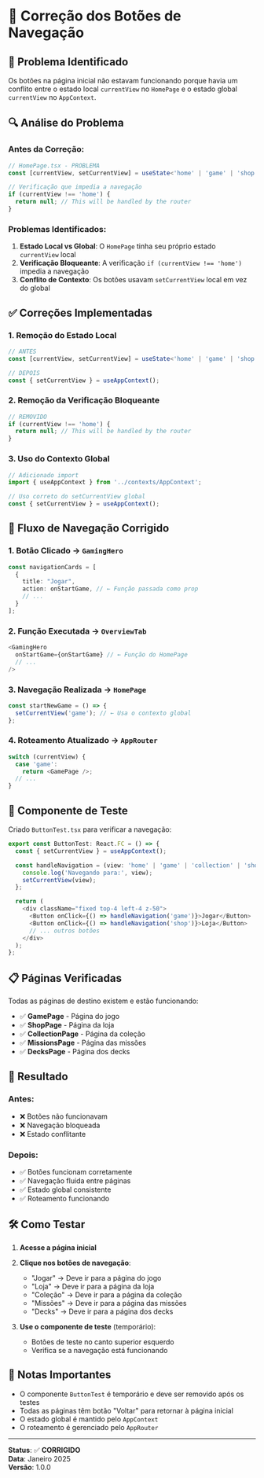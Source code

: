 # 🔧 Correção dos Botões de Navegação

## 🚨 Problema Identificado

Os botões na página inicial não estavam funcionando porque havia um conflito entre o estado local `currentView` no `HomePage` e o estado global `currentView` no `AppContext`.

## 🔍 Análise do Problema

### Antes da Correção:
```typescript
// HomePage.tsx - PROBLEMA
const [currentView, setCurrentView] = useState<'home' | 'game' | 'shop' | 'collection' | 'missions' | 'decks'>('home');

// Verificação que impedia a navegação
if (currentView !== 'home') {
  return null; // This will be handled by the router
}
```

### Problemas Identificados:
1. **Estado Local vs Global**: O `HomePage` tinha seu próprio estado `currentView` local
2. **Verificação Bloqueante**: A verificação `if (currentView !== 'home')` impedia a navegação
3. **Conflito de Contexto**: Os botões usavam `setCurrentView` local em vez do global

## ✅ Correções Implementadas

### 1. **Remoção do Estado Local**
```typescript
// ANTES
const [currentView, setCurrentView] = useState<'home' | 'game' | 'shop' | 'collection' | 'missions' | 'decks'>('home');

// DEPOIS
const { setCurrentView } = useAppContext();
```

### 2. **Remoção da Verificação Bloqueante**
```typescript
// REMOVIDO
if (currentView !== 'home') {
  return null; // This will be handled by the router
}
```

### 3. **Uso do Contexto Global**
```typescript
// Adicionado import
import { useAppContext } from '../contexts/AppContext';

// Uso correto do setCurrentView global
const { setCurrentView } = useAppContext();
```

## 🔄 Fluxo de Navegação Corrigido

### 1. **Botão Clicado** → `GamingHero`
```typescript
const navigationCards = [
  {
    title: "Jogar",
    action: onStartGame, // ← Função passada como prop
    // ...
  }
];
```

### 2. **Função Executada** → `OverviewTab`
```typescript
<GamingHero
  onStartGame={onStartGame} // ← Função do HomePage
  // ...
/>
```

### 3. **Navegação Realizada** → `HomePage`
```typescript
const startNewGame = () => {
  setCurrentView('game'); // ← Usa o contexto global
};
```

### 4. **Roteamento Atualizado** → `AppRouter`
```typescript
switch (currentView) {
  case 'game':
    return <GamePage />;
  // ...
}
```

## 🧪 Componente de Teste

Criado `ButtonTest.tsx` para verificar a navegação:

```typescript
export const ButtonTest: React.FC = () => {
  const { setCurrentView } = useAppContext();

  const handleNavigation = (view: 'home' | 'game' | 'collection' | 'shop' | 'missions' | 'decks') => {
    console.log('Navegando para:', view);
    setCurrentView(view);
  };

  return (
    <div className="fixed top-4 left-4 z-50">
      <Button onClick={() => handleNavigation('game')}>Jogar</Button>
      <Button onClick={() => handleNavigation('shop')}>Loja</Button>
      // ... outros botões
    </div>
  );
};
```

## 📋 Páginas Verificadas

Todas as páginas de destino existem e estão funcionando:

- ✅ **GamePage** - Página do jogo
- ✅ **ShopPage** - Página da loja
- ✅ **CollectionPage** - Página da coleção
- ✅ **MissionsPage** - Página das missões
- ✅ **DecksPage** - Página dos decks

## 🎯 Resultado

### Antes:
- ❌ Botões não funcionavam
- ❌ Navegação bloqueada
- ❌ Estado conflitante

### Depois:
- ✅ Botões funcionam corretamente
- ✅ Navegação fluida entre páginas
- ✅ Estado global consistente
- ✅ Roteamento funcionando

## 🛠️ Como Testar

1. **Acesse a página inicial**
2. **Clique nos botões de navegação**:
   - "Jogar" → Deve ir para a página do jogo
   - "Loja" → Deve ir para a página da loja
   - "Coleção" → Deve ir para a página da coleção
   - "Missões" → Deve ir para a página das missões
   - "Decks" → Deve ir para a página dos decks

3. **Use o componente de teste** (temporário):
   - Botões de teste no canto superior esquerdo
   - Verifica se a navegação está funcionando

## 📝 Notas Importantes

- O componente `ButtonTest` é temporário e deve ser removido após os testes
- Todas as páginas têm botão "Voltar" para retornar à página inicial
- O estado global é mantido pelo `AppContext`
- O roteamento é gerenciado pelo `AppRouter`

---

**Status**: ✅ **CORRIGIDO**  
**Data**: Janeiro 2025  
**Versão**: 1.0.0 